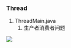 ### Thread

1. ThreadMain.java
   1. 生产者消费者问题

![](http://ozetawl9z.bkt.clouddn.com/201805312139_105.png)



